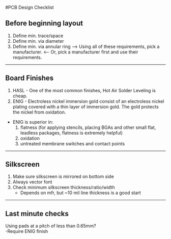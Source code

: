 #PCB Design Checklist
## Before beginning layout
1. Define min. trace/space
2. Define min. via diameter
3. Define min. via annular ring
--> Using all of these requirements, pick a manufacturer.
<-- Or, pick a manufacturer first and use their requirements.
- - -
## Board Finishes
1. HASL - One of the most common finishes, Hot Air Solder Leveling is cheap.
2. ENIG - Electroless nickel immersion gold consist of an electroless nickel plating covered with a thin layer of immersion gold. The gold protects the nickel from oxidation.
  - ENIG is superior in:
    1. flatness (for applying stencils, placing BGAs and other small flat, leadless packages, flatness is extremely helpful)
    2. oxidation
    3. untreated membrane switches and contact points
- - -
## Silkscreen
1. Make sure silkscreen is mirrored on bottom side
2. Always vector font
3. Check minimum silkscreen thickness/ratio/width
    - Depends on mfr, but ~10 mil line thickness is a good start
- - -
## Last minute checks
Using pads at a pitch of less than 0.65mm? <br>
-Require ENIG finish

